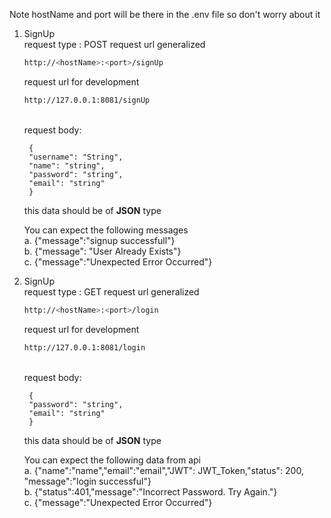 Note hostName and port will be there in the .env file so don't worry about it<br>

1. SignUp <br>
    request type : POST
    request url generalized
   ```sh
   http://<hostName>:<port>/signUp
   ```
   request url for development
   ```sh
   http://127.0.0.1:8081/signUp
   ```
    <br>
    request body:
     
    
        {
        "username": "String",
        "name": "string",
        "password": "string",
        "email": "string"
        }
    
    
    this data should be of <b>JSON</b> type<br>

    You can expect the following messages<br>
        a. {"message":"signup successfull"}<br>
        b. {"message": "User Already Exists"}<br>
        c. {"message":"Unexpected Error Occurred"} <br>


2. SignUp <br>
    request type : GET
    request url generalized
   ```sh
   http://<hostName>:<port>/login
   ```
   request url for development
   ```sh
   http://127.0.0.1:8081/login
   ```
    <br>
    request body:
     
    
        {
        "password": "string",
        "email": "string"
        }
    
    
    this data should be of <b>JSON</b> type<br>

    You can expect the following data from api<br>
        a. {"name":"name","email":"email","JWT": JWT_Token,"status": 200, "message":"login successful"}<br>
        b. {"status":401,"message":"Incorrect Password. Try Again."}<br>
        c. {"message":"Unexpected Error Occurred"} <br>
        
            
                